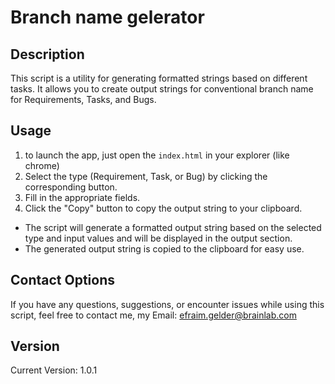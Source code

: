 # Branch name gelerator

## Description
This script is a utility for generating formatted strings based on different tasks. It allows you to create output strings for conventional branch name for Requirements, Tasks, and Bugs.

## Usage
1. to launch the app, just open the `index.html` in your explorer (like chrome)
2. Select the type (Requirement, Task, or Bug) by clicking the corresponding button.
3. Fill in the appropriate fields.
4. Click the "Copy" button to copy the output string to your clipboard.

- The script will generate a formatted output string based on the selected type and input values and will be displayed in the output section.
- The generated output string is copied to the clipboard for easy use.


## Contact Options
If you have any questions, suggestions, or encounter issues while using this script, feel free to contact me, my Email: efraim.gelder@brainlab.com

## Version
Current Version: 1.0.1
